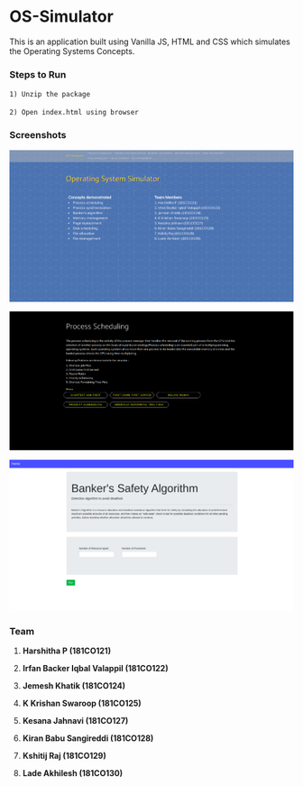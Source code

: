 # OS-Simulator

This is an application built using Vanilla JS, HTML and CSS which simulates the Operating Systems Concepts.



### Steps to Run

```
1) Unzip the package

2) Open index.html using browser
```



### Screenshots

![](img/1.png)



![](img/2.png)



![](img/3.png)



### Team

1. **Harshitha P (181CO121)**

2. **Irfan Backer Iqbal Valappil (181CO122)**

3. **Jemesh Khatik (181CO124)**

4. **K Krishan Swaroop (181CO125)**

5. **Kesana Jahnavi (181CO127)**

6. **Kiran Babu Sangireddi (181CO128)**

7. **Kshitij Raj (181CO129)**

8. **Lade Akhilesh (181CO130)**